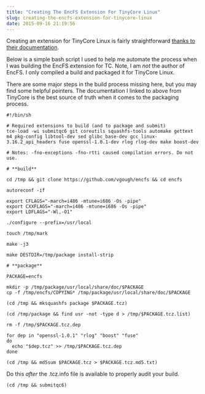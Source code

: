 ```yaml
---
title: "Creating The EncFS Extension For TinyCore Linux"
slug: creating-the-encfs-extension-for-tinycore-linux
date: 2015-09-16 21:19:56
---
```


Creating an extension for TinyCore Linux is fairly straightforward [thanks to their documentation](http://wiki.tinycorelinux.net/wiki:creating_extensions).

Below is a simple bash script I used to help me automate the process when I was building the EncFS extension for TC. Note, I am *not* the author of EncFS. I only compiled a build and packaged it for TinyCore Linux.

There are some major steps in the build process missing here, but you may find some helpful pointers. The documentation I linked to above from TinyCore is the best source of truth when it comes to the packaging process.

<!-- more -->

	#!/bin/sh

	# Required extensions to build (and to package and submit)
	tce-load -wi submitqc6 git coreutils squashfs-tools automake gettext m4 pkg-config libtool-dev sed glibc_base-dev gcc linux-3.16.2_api_headers fuse openssl-1.0.1-dev rlog rlog-dev make boost-dev

	# Notes: -fno-exceptions -fno-rtti caused compilation errors. Do not use.

	# **build**

	cd /tmp && git clone https://github.com/vgough/encfs && cd encfs

	autoreconf -if

	export CFLAGS="-march=i486 -mtune=i686 -Os -pipe"
	export CXXFLAGS="-march=i486 -mtune=i686 -Os -pipe"
	export LDFLAGS="-Wl,-O1"

	./configure --prefix=/usr/local

	touch /tmp/mark

	make -j3

	make DESTDIR=/tmp/package install-strip

	# **package**

	PACKAGE=encfs

	mkdir -p /tmp/package/usr/local/share/doc/$PACKAGE
	cp -f /tmp/encfs/COPYING* /tmp/package/usr/local/share/doc/$PACKAGE

	(cd /tmp && mksquashfs package $PACKAGE.tcz)

	(cd /tmp/package && find usr -not -type d > /tmp/$PACKAGE.tcz.list)

	rm -f /tmp/$PACKAGE.tcz.dep

	for dep in "openssl-1.0.1" "rlog" "boost" "fuse"
	do
	  echo "$dep.tcz" >> /tmp/$PACKAGE.tcz.dep
	done

	(cd /tmp && md5sum $PACKAGE.tcz > $PACKAGE.tcz.md5.txt)


Do this *after* the .tcz.info file is available to properly audit your build.

	(cd /tmp && submitqc6)
